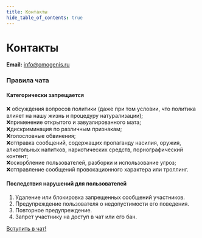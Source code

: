 ```yaml
---
title: Контакты
hide_table_of_contents: true
---
```


# Контакты

**Email:** info@omogenis.ru

### Правила чата

#### Категорически запрещается
❌ обсуждения вопросов политики (даже при том условии, что политика влияет на нашу жизнь и процедуру натурализации); <br />
❌применение открытого и завуалированного мата;<br />
❌дискриминация по различным признакам;<br />
❌голословные обвинения;<br />
❌отправка сообщений, содержащих пропаганду насилия, оружия, алкогольных напитков, наркотических средств, порнографический контент;<br />
❌оскорбление пользователей, разборки и использование угроз;<br />
❌отправление сообщений провокационного характера или троллинг.<br />

#### Последствия нарушений для пользователей
1. Удаление или блокировка запрещенных сообщений участников.
2. Предупреждение пользователя о недопустимости его поведения.
3. Повторное предупреждение.
4. Запрет участнику на доступ в чат или его бан.

<a
className="button button--primary button--lg" href="https://t.me/+GiOOaM4Qsk04Y2Ji">
Вступить в чат!
</a>